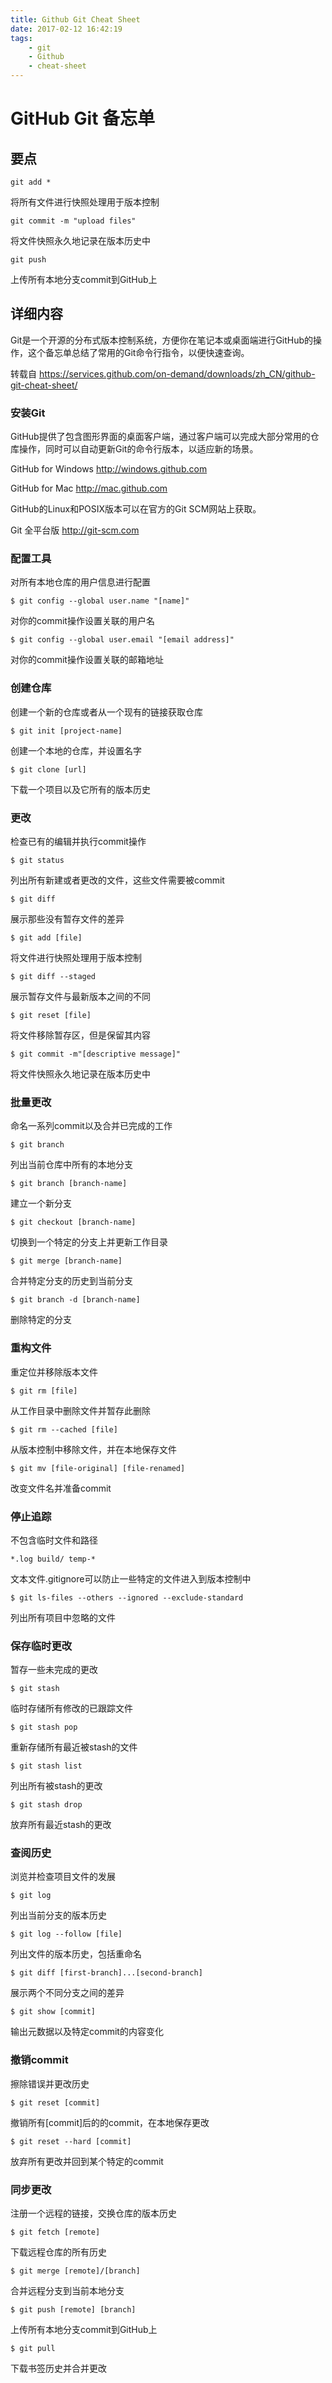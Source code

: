 ```yaml
---
title: Github Git Cheat Sheet
date: 2017-02-12 16:42:19
tags:
    - git
    - Github
    - cheat-sheet
---
```



GitHub Git 备忘单
===

## 要点

	git add *

将所有文件进行快照处理用于版本控制

	git commit -m "upload files"

将文件快照永久地记录在版本历史中

	git push

上传所有本地分支commit到GitHub上

<!-- more -->

## 详细内容
Git是一个开源的分布式版本控制系统，方便你在笔记本或桌面端进行GitHub的操作，这个备忘单总结了常用的Git命令行指令，以便快速查询。

转载自 https://services.github.com/on-demand/downloads/zh_CN/github-git-cheat-sheet/ 

### 安装Git
GitHub提供了包含图形界面的桌面客户端，通过客户端可以完成大部分常用的仓库操作，同时可以自动更新Git的命令行版本，以适应新的场景。

GitHub for Windows
http://windows.github.com

GitHub for Mac
http://mac.github.com

GitHub的Linux和POSIX版本可以在官方的Git SCM网站上获取。

Git 全平台版
http://git-scm.com

### 配置工具
对所有本地仓库的用户信息进行配置

	$ git config --global user.name "[name]"

对你的commit操作设置关联的用户名

	$ git config --global user.email "[email address]"

对你的commit操作设置关联的邮箱地址

### 创建仓库
创建一个新的仓库或者从一个现有的链接获取仓库

	$ git init [project-name]

创建一个本地的仓库，并设置名字

	$ git clone [url]

下载一个项目以及它所有的版本历史

### 更改
检查已有的编辑并执行commit操作

	$ git status

列出所有新建或者更改的文件，这些文件需要被commit

	$ git diff

展示那些没有暂存文件的差异

	$ git add [file]

将文件进行快照处理用于版本控制

	$ git diff --staged

展示暂存文件与最新版本之间的不同

	$ git reset [file]

将文件移除暂存区，但是保留其内容

	$ git commit -m"[descriptive message]"

将文件快照永久地记录在版本历史中

### 批量更改
命名一系列commit以及合并已完成的工作

	$ git branch

列出当前仓库中所有的本地分支

	$ git branch [branch-name]

建立一个新分支

	$ git checkout [branch-name]

切换到一个特定的分支上并更新工作目录

	$ git merge [branch-name]

合并特定分支的历史到当前分支

	$ git branch -d [branch-name]

删除特定的分支

### 重构文件
重定位并移除版本文件

	$ git rm [file]

从工作目录中删除文件并暂存此删除

	$ git rm --cached [file]

从版本控制中移除文件，并在本地保存文件

	$ git mv [file-original] [file-renamed]

改变文件名并准备commit

### 停止追踪
不包含临时文件和路径

	*.log build/ temp-*

文本文件.gitignore可以防止一些特定的文件进入到版本控制中

	$ git ls-files --others --ignored --exclude-standard

列出所有项目中忽略的文件

### 保存临时更改
暂存一些未完成的更改

	$ git stash

临时存储所有修改的已跟踪文件

	$ git stash pop

重新存储所有最近被stash的文件

	$ git stash list

列出所有被stash的更改

	$ git stash drop

放弃所有最近stash的更改

### 查阅历史
浏览并检查项目文件的发展

	$ git log

列出当前分支的版本历史

	$ git log --follow [file]

列出文件的版本历史，包括重命名

	$ git diff [first-branch]...[second-branch]

展示两个不同分支之间的差异

	$ git show [commit]

输出元数据以及特定commit的内容变化

### 撤销commit
擦除错误并更改历史

	$ git reset [commit]

撤销所有[commit]后的的commit，在本地保存更改

	$ git reset --hard [commit]

放弃所有更改并回到某个特定的commit

### 同步更改
注册一个远程的链接，交换仓库的版本历史

	$ git fetch [remote]

下载远程仓库的所有历史

	$ git merge [remote]/[branch]

合并远程分支到当前本地分支

	$ git push [remote] [branch]

上传所有本地分支commit到GitHub上

	$ git pull
	
下载书签历史并合并更改
